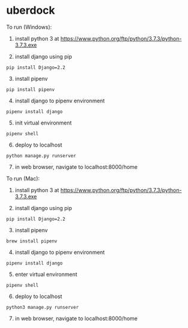 # uberdock
To run (Windows):

1. install python 3 at https://www.python.org/ftp/python/3.7.3/python-3.7.3.exe

2. install django using pip
```
pip install Django=2.2
```

3. install pipenv
```
pip install pipenv
```

4. install django to pipenv environment
```
pipenv install django
```

5. init virtual environment
```
pipenv shell
```

6. deploy to localhost
```
python manage.py runserver
```

7. in web browser, navigate to localhost:8000/home


To run (Mac):

1. install python 3 at https://www.python.org/ftp/python/3.7.3/python-3.7.3.exe


2. install django using pip
```
pip install Django=2.2
```

3. install pipenv
```
brew install pipenv
```
4. install django to pipenv environment
```
pipenv install django
```

5. enter virtual environment
```
pipenv shell
```

6. deploy to localhost
```
python3 manage.py runserver
```

7. in web browser, navigate to localhost:8000/home
